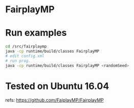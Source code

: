 # FairplayMP


# Run examples

```sh
cd /src/fairplaymp
java -cp runtime/build/classes FairplayMP
# edit config.xml
# run prog.
java -cp runtime/build/classes FairplayMP <randomSeed>
```

# Tested on Ubuntu 16.04

refs: https://github.com/FaiplayMP/FairplayMP
